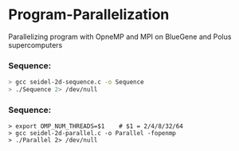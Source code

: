 # Program-Parallelization
Parallelizing program with OpneMP and MPI on BlueGene and Polus supercomputers  
### Sequence:
```bash
> gcc seidel-2d-sequence.c -o Sequence  
> ./Sequence 2> /dev/null 
```
### Sequence:
```shell
> export OMP_NUM_THREADS=$1    # $1 = 2/4/8/32/64  
> gcc seidel-2d-parallel.c -o Parallel -fopenmp  
> ./Parallel 2> /dev/null  
```
